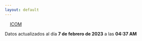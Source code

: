 ```yaml
---
layout: default
---
```

<a href="planes/ICOM/" style="padding: 1rem;">ICOM</a>
<p class_="text-center text-muted">Datos actualizados al día <b>7 de febrero de 2023</b> a las <b>04:37 AM</b></p>